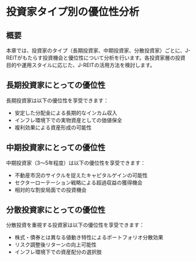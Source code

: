 # 投資家タイプ別の優位性分析

## 概要

本章では、投資家のタイプ（長期投資家、中期投資家、分散投資家）ごとに、J-REITがもたらす投資機会と優位性について分析を行います。各投資家層の投資目的や運用スタイルに応じた、J-REITの活用方法を検討します。

## 長期投資家にとっての優位性

長期投資家は以下の優位性を享受できます：

- 安定した分配金による長期的なインカム収入
- インフレ環境下での実物資産としての価値保全
- 複利効果による資産形成の可能性

## 中期投資家にとっての優位性

中期投資家（3〜5年程度）は以下の優位性を享受できます：

- 不動産市況のサイクルを捉えたキャピタルゲインの可能性
- セクターローテーション戦略による超過収益の獲得機会
- 相対的な割安局面での投資機会

## 分散投資家にとっての優位性

分散投資を重視する投資家は以下の優位性を享受できます：

- 株式・債券とは異なる値動き特性によるポートフォリオ分散効果
- リスク調整後リターンの向上可能性
- インフレ環境下での資産配分の選択肢 